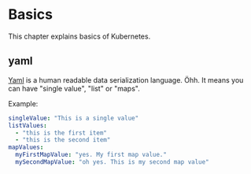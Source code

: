 # Basics

This chapter explains basics of Kubernetes.

## yaml

[Yaml](https://en.wikipedia.org/wiki/YAML) is a human readable data serialization language. Öhh. It means you can have "single value", "list" or "maps".

Example:

```yaml
singleValue: "This is a single value"
listValues:
  - "this is the first item"
  - "this is the second item"
mapValues:
  myFirstMapValue: "yes. My first map value."
  mySecondMapValue: "oh yes. This is my second map value"
```
